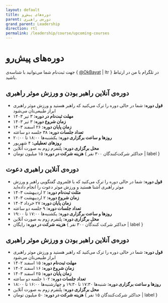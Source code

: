 ```yaml
---
layout: default
title: دوره‌های پیش‌رو
parent: دوره‌‌ی راهبری
grand_parent: Leadership
direction: rtl
permalink: /leadership/course/upcoming-courses
---
```


# دوره‌های پیش‌رو
جهت ثبت‌نام شما می‌توانید با شناسه‌ی { [@OkBayat](https://t.me/OKBayat) | ltr } در تلگرام با من در ارتباط باشید.

## دوره‌ی آنلاین راهبر بودن و ورزش موثر راهبری
- **قول دوره:** شما در حالی دوره را ترک می‌کنید که راهبر هستید و ورزش موثر راهبری ابراز طبیعی‌تان می‌شود
- **مهلت ثبت‌نام در دوره:** ۳ تیر ۱۴۰۳
- **زمان شروع دوره:** ۳ تیر ۱۴۰۳
- **زمان پایان دوره:** ۲۶ اسفند ۱۴۰۳
- **تعداد جلسات دوره:** ۳۸ جلسه دو ساعته
- **روزها و ساعت برگزاری دوره:** یکشنبه‌ها ۱۸:۰۰ تا ۲۰:۰۰
- **روز‌های تعطیلی:** ۴ شهریور
- **محل برگزاری دوره:** پلتفرم زوم به صورت آنلاین
- **هزینه شرکت در دوره:** ۱۵ میلیون تومان { حداکثر شرکت‌کنندگان ۳۰۰ نفر | label }


## دوره‌ی آنلاین راهبری دعوت
- **قول دوره:** شما در حالی دوره را ترک می‌کنید که با قلمروی گفتگویی راهبر و ورزش موثر راهبری آشنا هستید و ورزش موثر دعوت را انجام داده‌اید
- **مثلت ثبت‌نام دوره:** ۲ اردیبهشت ۱۴۰۳
- **زمان شروع دوره:** ۲ اردیبهشت ۱۴۰۳
- **زمان پایان دوره:** ۲۷ خرداد ۱۴۰۳
- **تعداد جلسات دوره:** ۹ جلسه دو ساعته
- **روزها و ساعت برگزاری دوره:** یکشنبه‌ها ۱۷:۰۰ تا ۱۹:۰۰
- **محل برگزاری دوره:** پلتفرم زوم به صورت آنلاین
- **هزینه شرکت در دوره:** رایگان { حداکثر شرکت کنندگان ۳۰۰ نفر | label }


## دوره‌ی آنلاین راهبر بودن و ورزش موثر راهبری
- **قول دوره:** شما در حالی دوره را ترک می‌کنید که راهبر هستید و ورزش موثر راهبری ابراز طبیعی‌تان می‌شود
- **مهلت ثبت‌نام دوره:** ۱۵ اسفند ۱۴۰۲
- **زمان شروع دوره:** ۱۶ اسفند ۱۴۰۲
- **زمان پایان دوره:** ۲۵ اسفند ۱۴۰۳
- **تعداد جلسات دوره:** ۱۰۲ جلسه دو ساعته
- **روزها و ساعت برگزاری دوره:** شنبه‌ها ۱۷:۳۰ تا ۱۹:۳۰ و چهارشنبه‌ها ۱۶:۰۰ تا ۱۸:۰۰
- **محل برگزاری دوره:** پلتفرم زوم به صورت آنلاین
- **هزینه شرکت در دوره:** ۵۰ میلیون تومان { حداکثر شرکت‌کنندگان ۱۵ نفر | label }
